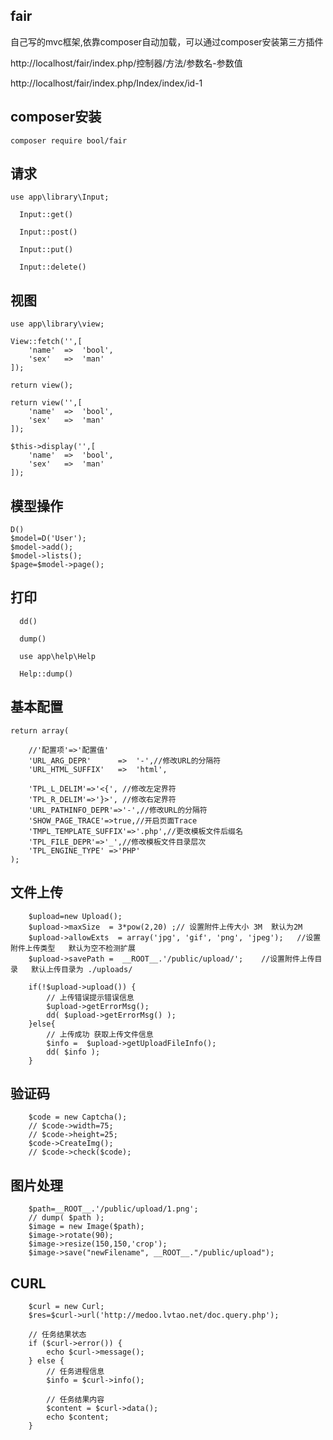 ## fair

自己写的mvc框架,依靠composer自动加载，可以通过composer安装第三方插件

http://localhost/fair/index.php/控制器/方法/参数名-参数值

http://localhost/fair/index.php/Index/index/id-1


## composer安装

	composer require bool/fair


## 请求

	use app\library\Input;
	  
	  Input::get()
	  
	  Input::post()
	  
	  Input::put()
	  
	  Input::delete()
	  

## 视图 

    use app\library\view;
    
	View::fetch('',[
		'name'	=>	'bool',
		'sex'	=>	'man'
	]);

	return view();
	
	return view('',[
		'name'	=>	'bool',
		'sex'	=>	'man'
	]);	

	$this->display('',[
		'name'	=>	'bool',
		'sex'	=>	'man'
	]);
	

## 模型操作 

	D()
	$model=D('User');
	$model->add();
	$model->lists();
	$page=$model->page();
  


## 打印

	  dd()
	  
	  dump()
	  
	  use app\help\Help
	  
	  Help::dump()


## 基本配置


	return array(

		//'配置项'=>'配置值'	
		'URL_ARG_DEPR'		=>	'-',//修改URL的分隔符
		'URL_HTML_SUFFIX'	=>	'html',

		'TPL_L_DELIM'=>'<{', //修改左定界符
		'TPL_R_DELIM'=>'}>', //修改右定界符
		'URL_PATHINFO_DEPR'=>'-',//修改URL的分隔符
		'SHOW_PAGE_TRACE'=>true,//开启页面Trace
		'TMPL_TEMPLATE_SUFFIX'=>'.php',//更改模板文件后缀名
		'TPL_FILE_DEPR'=>'_',//修改模板文件目录层次
		'TPL_ENGINE_TYPE' =>'PHP'
	);

	
## 文件上传

		$upload=new Upload();
		$upload->maxSize  = 3*pow(2,20) ;// 设置附件上传大小 3M  默认为2M
		$upload->allowExts  = array('jpg', 'gif', 'png', 'jpeg');	//设置附件上传类型   默认为空不检测扩展
		$upload->savePath =  __ROOT__.'/public/upload/';	//设置附件上传目录   默认上传目录为 ./uploads/

		if(!$upload->upload()) {
			// 上传错误提示错误信息
			$upload->getErrorMsg();
			dd( $upload->getErrorMsg() );
		}else{
			// 上传成功 获取上传文件信息
			$info =  $upload->getUploadFileInfo();
			dd( $info );
		}



## 验证码

		$code = new Captcha();
		// $code->width=75;
		// $code->height=25;
		$code->CreateImg();
		// $code->check($code);		



## 图片处理


		$path=__ROOT__.'/public/upload/1.png';
		// dump( $path );
		$image = new Image($path);
		$image->rotate(90);
		$image->resize(150,150,'crop'); 
		$image->save("newFilename", __ROOT__."/public/upload");




## CURL

		$curl = new Curl;
		$res=$curl->url('http://medoo.lvtao.net/doc.query.php');

		// 任务结果状态
		if ($curl->error()) {
		    echo $curl->message();
		} else {
		    // 任务进程信息
		    $info = $curl->info();
		    
		    // 任务结果内容
		    $content = $curl->data();
		    echo $content;
		}
		
